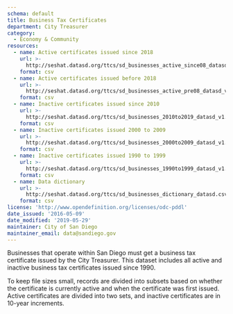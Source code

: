 ```yaml
---
schema: default
title: Business Tax Certificates
department: City Treasurer
category:
  - Economy & Community
resources:
  - name: Active certificates issued since 2018
    url: >-
      http://seshat.datasd.org/ttcs/sd_businesses_active_since08_datasd_v1.csv
    format: csv
  - name: Active certificates issued before 2018
    url: >-
      http://seshat.datasd.org/ttcs/sd_businesses_active_pre08_datasd_v1.csv
    format: csv
  - name: Inactive certificates issued since 2010 
    url: >-
      http://seshat.datasd.org/ttcs/sd_businesses_2010to2019_datasd_v1.csv
    format: csv
  - name: Inactive certificates issued 2000 to 2009 
    url: >-
      http://seshat.datasd.org/ttcs/sd_businesses_2000to2009_datasd_v1.csv
    format: csv
  - name: Inactive certificates issued 1990 to 1999 
    url: >-
      http://seshat.datasd.org/ttcs/sd_businesses_1990to1999_datasd_v1.csv
    format: csv
  - name: Data dictionary
    url: >-
      http://seshat.datasd.org/ttcs/sd_businesses_dictionary_datasd.csv
    format: csv
license: 'http://www.opendefinition.org/licenses/odc-pddl'
date_issued: '2016-05-09'
date_modified: '2019-05-29'
maintainer: City of San Diego
maintainer_email: data@sandiego.gov
---
```

Businesses that operate within San Diego must get a business tax certificate issued by the City Treasurer. This dataset includes all active and inactive business tax certificates issued since 1990.
<!--more-->

To keep file sizes small, records are divided into subsets based on whether the certificate is currently active and when the certificate was first issued. Active certificates are divided into two sets, and inactive certificates are in 10-year increments.